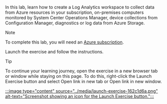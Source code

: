In this lab, learn how to create a Log Analytics workspace to collect data from Azure resources in your subscription, on-premises computers monitored by System Center Operations Manager, device collections from Configuration Manager, diagnostics or log data from Azure Storage.

> [!NOTE]
> To complete this lab, you will need an [Azure subscription](https://azure.microsoft.com/free).

Launch the exercise and follow the instructions.

> [!TIP]
> To continue your learning journey, open the exercise in a new browser tab or window while staying on this page. To do this, right-click the Launch Exercise button and select Open link in new tab or Open link in new window.

[:::image type="content" source="../media/launch-exercise-162c1d6a.png" alt-text="Screenshot showing an icon for the Launch Exercise button.":::
](https://microsoftlearning.github.io/Secure-Azure-with-Microsoft-Defender-Cloud-Compliance-Controls/Instructions/Labs/LAB_03_Create%20a%20Log%20Analytics%20workspace%20for%20Microsoft%20Defender%20for%20Cloud.html)
